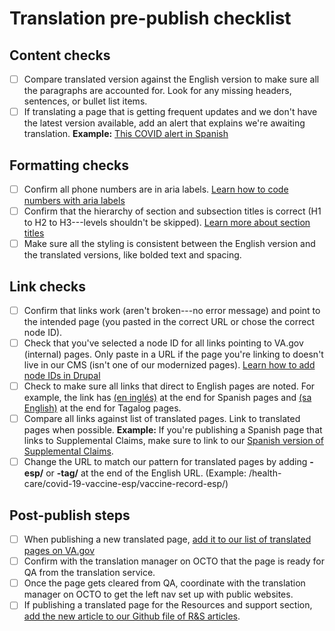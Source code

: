 # Translation pre-publish checklist #

## Content checks ##

- [ ] Compare translated version against the English version to make sure all the paragraphs are accounted for. Look for any missing headers, sentences, or bullet list items.
- [ ] If translating a page that is getting frequent updates and we don't have the latest version available, add an alert that explains we're awaiting translation. **Example:** [This COVID alert in Spanish](https://prod.cms.va.gov/admin/content/block/269?destination=/admin/content/alerts)

## Formatting checks ##

- [ ]    Confirm all phone numbers are in aria labels. [Learn how to code numbers with aria labels](https://design.va.gov/content-style-guide/dates-and-numbers#phone-numbers)
- [ ]    Confirm that the hierarchy of section and subsection titles is correct (H1 to H2 to H3---levels shouldn't be skipped). [Learn more about section titles](https://design.va.gov/content-style-guide/page-titles-and-section-titles)
- [ ]    Make sure all the styling is consistent between the English version and the translated versions, like bolded text and spacing.

## Link checks ##

- [ ]    Confirm that links work (aren't broken---no error message) and point to the intended page (you pasted in the correct URL or chose the correct node ID).
- [ ]    Check that you've selected a node ID for all links pointing to VA.gov (internal) pages. Only paste in a URL if the page you're linking to doesn't live in our CMS (isn't one of our modernized pages). [Learn how to add node IDs in Drupal](https://github.com/department-of-veterans-affairs/va.gov-team/blob/master/teams/vsa/teams/sitewide-content/how-to-do-different-tasks/linking-with-node-ids.md)
- [ ]    Check to make sure all links that direct to English pages are noted. For example, the link has [(en inglés)](https://www.va.gov/health/docs/COVID-19-Vaccine-Facts-Womens-Health.pdf) at the end for Spanish pages and [(sa English)](https://apps.apple.com/us/app/va-health-and-benefits/id1559609596) at the end for Tagalog pages.
- [ ]    Compare all links against list of translated pages. Link to translated pages when possible. **Example:** If you're publishing a Spanish page that links to Supplemental Claims, make sure to link to our [Spanish version of Supplemental Claims](https://www.va.gov/decision-reviews/supplemental-claim-esp/).
- [ ]    Change the URL to match our pattern for translated pages by adding **-esp/** or **-tag/** at the end of the English URL. (Example: /health-care/covid-19-vaccine-esp/vaccine-record-esp/)

## Post-publish steps ## 

- [ ]    When publishing a new translated page, [add it to our list of translated pages on VA.gov](https://github.com/department-of-veterans-affairs/va.gov-team/blob/master/teams/vsa/teams/sitewide-content/translation-work/list%20of%20translated%20pages.md)
- [ ]    Confirm with the translation manager on OCTO that the page is ready for QA from the translation service.
- [ ]    Once the page gets cleared from QA, coordinate with the translation manager on OCTO to get the left nav set up with public websites.
- [ ]    If publishing a translated page for the Resources and support section, [add the new article to our Github file of R&S articles](https://github.com/department-of-veterans-affairs/va.gov-team/blob/master/teams/vsa/teams/sitewide-content/resources-and-support/resources-and-support-article-list.md).
